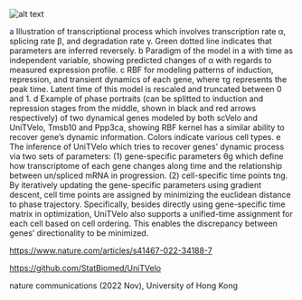 ![alt text](image-6.png)

a Illustration of transcriptional process which involves transcription rate α, splicing rate β, and degradation rate γ. Green dotted line indicates that parameters are inferred reversely. b Paradigm of the model in a with time as independent variable, showing predicted changes of α with regards to measured expression profile. c RBF for modeling patterns of induction, repression, and transient dynamics of each gene, where τg represents the peak time. Latent time of this model is rescaled and truncated between 0 and 1. d Example of phase portraits (can be splitted to induction and repression stages from the middle, shown in black and red arrows respectively) of two dynamical genes modeled by both scVelo and UniTVelo, Tmsb10 and Ppp3ca, showing RBF kernel has a similar ability to recover gene’s dynamic information. Colors indicate various cell types. e The inference of UniTVelo which tries to recover genes’ dynamic process via two sets of parameters: (1) gene-specific parameters θg which define how transcriptome of each gene changes along time and the relationship between un/spliced mRNA in progression. (2) cell-specific time points tng. By iteratively updating the gene-specific parameters using gradient descent, cell time points are assigned by minimizing the euclidean distance to phase trajectory. Specifically, besides directly using gene-specific time matrix in optimization, UniTVelo also supports a unified-time assignment for each cell based on cell ordering. This enables the discrepancy between genes’ directionality to be minimized.


https://www.nature.com/articles/s41467-022-34188-7 


https://github.com/StatBiomed/UniTVelo

nature communications (2022 Nov), University of Hong Kong